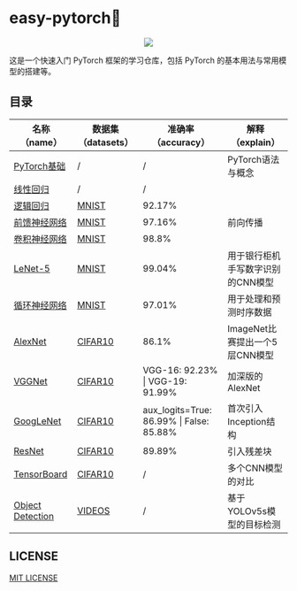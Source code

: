# easy-pytorch🔖

<p align='center'>
    <a href="https://github.com/pytorch"> 
        <img src="https://www.vectorlogo.zone/logos/pytorch/pytorch-icon.svg"> 
    </a>
</p>

这是一个快速入门 PyTorch 框架的学习仓库，包括 PyTorch 的基本用法与常用模型的搭建等。

## 目录

<div align="center">

|名称（name）|数据集（datasets）|准确率（accuracy）|解释（explain）|
|--|--|--|--|
|[PyTorch基础](./notebooks/pytorch_basics.ipynb)|/|/|PyTorch语法与概念|
|[线性回归](./notebooks/linear_regression.ipynb)|/|/||
|[逻辑回归](./notebooks/logistic_regression.ipynb)|[MNIST](./data/MNIST/)|92.17%||
|[前馈神经网络](./notebooks/feedforward_neural_network.ipynb)|[MNIST](./data/MNIST/)|97.16%|前向传播|
|[卷积神经网络](./notebooks/convolutional_neural_network.ipynb)|[MNIST](./data/MNIST/)|98.8%||
|[LeNet-5](./notebooks/lenet-5.ipynb)|[MNIST](./data/MNIST/)|99.04%|用于银行柜机手写数字识别的CNN模型|
|[循环神经网络](./notebooks/recurrent_neural_network.ipynb)|[MNIST](./data/MNIST/)|97.01%|用于处理和预测时序数据|
|[AlexNet](./notebooks/alexnet.ipynb)|[CIFAR10](./data/CIFAR10/)|86.1%|ImageNet比赛提出一个5层CNN模型|
|[VGGNet](./notebooks/vggnet.ipynb)|[CIFAR10](./data/CIFAR10/)|VGG-16: 92.23% &#124; VGG-19: 91.99%|加深版的AlexNet|
|[GoogLeNet](./notebooks/googlenet.ipynb)|[CIFAR10](./data/CIFAR10/)|aux_logits=True: 86.99% &#124; False: 85.88%|首次引入Inception结构|
|[ResNet](./notebooks/resnet.ipynb)|[CIFAR10](./data/CIFAR10/)|89.89%|引入残差块|
|[TensorBoard](./notebooks/comparison.ipynb)|[CIFAR10](./data/CIFAR10/)|/|多个CNN模型的对比|
|[Object Detection](./notebooks/video_detection.ipynb)|[VIDEOS](./data/VIDEOS/input/)|/|基于YOLOv5s模型的目标检测|

</div>

## LICENSE
[MIT LICENSE](./LICENSE)